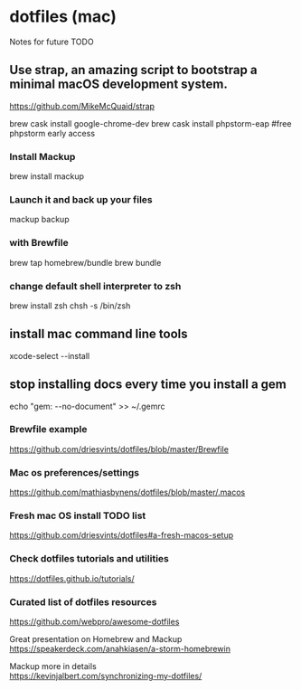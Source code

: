 # dotfiles (mac)

Notes for future TODO

## Use strap, an amazing script to bootstrap a minimal macOS development system.
https://github.com/MikeMcQuaid/strap

brew cask install google-chrome-dev
brew cask install phpstorm-eap #free phpstorm early access

### Install Mackup
brew install mackup

### Launch it and back up your files
mackup backup

### with Brewfile
brew tap homebrew/bundle
brew bundle

### change default shell interpreter to zsh
brew install zsh
chsh -s /bin/zsh

## install mac command line tools
xcode-select --install

## stop installing docs every time you install a gem
echo "gem: --no-document" >> ~/.gemrc


### Brewfile example
https://github.com/driesvints/dotfiles/blob/master/Brewfile

### Mac os preferences/settings
https://github.com/mathiasbynens/dotfiles/blob/master/.macos

### Fresh mac OS install TODO list
https://github.com/driesvints/dotfiles#a-fresh-macos-setup

### Check dotfiles tutorials and utilities
https://dotfiles.github.io/tutorials/

### Curated list of dotfiles resources
https://github.com/webpro/awesome-dotfiles

Great presentation on Homebrew and Mackup  
https://speakerdeck.com/anahkiasen/a-storm-homebrewin

Mackup more in details  
https://kevinjalbert.com/synchronizing-my-dotfiles/


